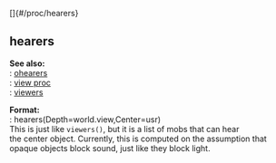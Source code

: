 []{#/proc/hearers}    
## hearers    
**See also:**    
:   [ohearers](/ref/proc/ohearers.md)    
:   [view proc](/ref/proc/view.md)    
:   [viewers](/ref/proc/viewers.md)    
<!-- -->    
**Format:**    
:   hearers(Depth=world.view,Center=usr)    
This is just like `viewers()`, but it is a list of mobs that can hear    
the center object. Currently, this is computed on the assumption that    
opaque objects block sound, just like they block light.  